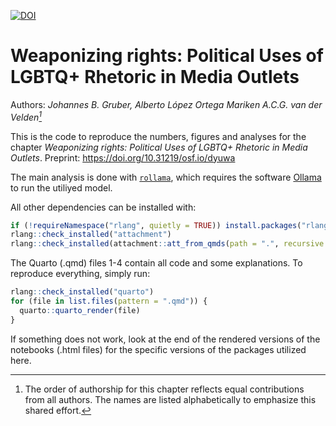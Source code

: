 [![DOI](https://img.shields.io/badge/DOI-10.31219%2Fosf.io%2Fdyuwa-38bbf1?logo=osf&logoColor=38bbf1)](https://doi.org/10.31219/osf.io/dyuwa)

# Weaponizing rights: Political Uses of LGBTQ+ Rhetoric in Media Outlets

Authors: *Johannes B. Gruber, Alberto López Ortega Mariken A.C.G. van der Velden[^1]*

This is the code to reproduce the numbers, figures and analyses for the chapter *Weaponizing rights: Political Uses of LGBTQ+ Rhetoric in Media Outlets*. Preprint: <https://doi.org/10.31219/osf.io/dyuwa>

The main analysis is done with [`rollama`](https://jbgruber.github.io/rollama/index.html), which requires the software [Ollama](https://ollama.com/) to run the utiliyed model.

All other dependencies can be installed with:

```r
if (!requireNamespace("rlang", quietly = TRUE)) install.packages("rlang", dependencies = TRUE)
rlang::check_installed("attachment")
rlang::check_installed(attachment::att_from_qmds(path = ".", recursive = TRUE))
```

The Quarto (.qmd) files 1-4 contain all code and some explanations. To reproduce everything, simply run:

```r
rlang::check_installed("quarto")
for (file in list.files(pattern = ".qmd")) {
  quarto::quarto_render(file)
}
```

If something does not work, look at the end of the rendered versions of the notebooks (.html files) for the specific versions of the packages utilized here.

[^1]: The order of authorship for this chapter reflects equal contributions from all authors. The names are listed alphabetically to emphasize this shared effort.
